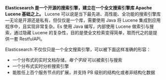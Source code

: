 **Elasticsearch 是一个开源的搜索引擎，建立在一个全文搜索引擎库 Apache Lucene 基础之上。** Lucene 可以说是当下最先进、高性能、全功能的搜索引擎库—无论是开源还是私有，但仅仅是一个库，需要使用 Java 将 Lucene 集成到应用程序中，且实现非常复杂。Es 使用 Java 编写，内部使用 Lucene 做索引与搜索，通过隐藏 Lucene 的复杂性，目的是使全文检索变得简单，取而代之的是提供一套 RestfulAPI。

Elasticsearch 不仅仅只是一个全文搜索引擎，可以被下面这样准确的形容：

- 一个分布式的实时文档存储，*每个字段* 可以被索引与搜索
- 一个分布式实时分析搜索引擎
- 能胜任上百个服务节点的扩展，并支持 PB 级别的结构化或者非结构化数据

